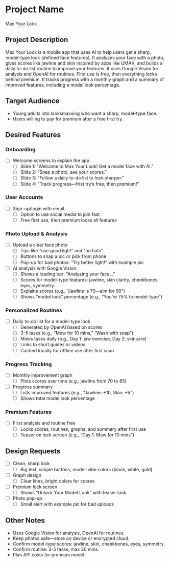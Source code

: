 # Project Name
Max Your Look

## Project Description
Max Your Look is a mobile app that uses AI to help users get a sharp, model-type look (defined face features). It analyzes your face with a photo, gives scores like jawline and skin inspired by apps like UMAX, and builds a daily to-do list routine to improve your features. It uses Google Vision for analysis and OpenAI for routines. First use is free, then everything locks behind premium. It tracks progress with a monthly graph and a summary of improved features, including a model look percentage.

## Target Audience
- Young adults into looksmaxxing who want a sharp, model-type face.
- Users willing to pay for premium after a free first try.

## Desired Features
### Onboarding
- [ ] Welcome screens to explain the app
    - [ ] Slide 1: "Welcome to Max Your Look! Get a model face with AI."
    - [ ] Slide 2: "Snap a photo, see your scores."
    - [ ] Slide 3: "Follow a daily to-do list to look sharper."
    - [ ] Slide 4: "Track progress—first try’s free, then premium!"

### User Accounts
- [ ] Sign-up/login with email
    - [ ] Option to use social media to join fast
    - [ ] Free first use, then premium locks all features

### Photo Upload & Analysis
- [ ] Upload a clear face photo
    - [ ] Tips like “use good light” and “no hats”
    - [ ] Buttons to snap a pic or pick from phone
    - [ ] Pop-up for bad photos: “Try better light!” with example pic
- [ ] AI analysis with Google Vision
    - [ ] Shows a loading bar: “Analyzing your face...”
    - [ ] Scores for model-type features: jawline, skin clarity, cheekbones, eyes, symmetry
    - [ ] Explains scores (e.g., “Jawline is 70—aim for 90”)
    - [ ] Shows “model look” percentage (e.g., “You’re 75% to model-type”)

### Personalized Routines
- [ ] Daily to-do list for a model-type look
    - [ ] Generated by OpenAI based on scores
    - [ ] 3-5 tasks (e.g., “Mew for 10 mins,” “Wash with soap”)
    - [ ] Mixes tasks daily (e.g., Day 1: jaw exercise, Day 2: skincare)
    - [ ] Links to short guides or videos
    - [ ] Cached locally for offline use after first scan

### Progress Tracking
- [ ] Monthly improvement graph
    - [ ] Plots scores over time (e.g., jawline from 70 to 85)
- [ ] Progress summary
    - [ ] Lists improved features (e.g., “Jawline: +10, Skin: +5”)
    - [ ] Shows total model look percentage

### Premium Features
- [ ] First analysis and routine free
    - [ ] Locks scores, routines, graphs, and summary after first use
    - [ ] Teaser on lock screen (e.g., “Day 1: Mew for 10 mins”)

## Design Requests
- [ ] Clean, sharp look
    - [ ] Big text, simple buttons, model-vibe colors (black, white, gold)
- [ ] Graph design
    - [ ] Clear lines, bright colors for scores
- [ ] Premium lock screen
    - [ ] Shows “Unlock Your Model Look” with teaser task
- [ ] Photo pop-up
    - [ ] Small alert with example pic for bad uploads

## Other Notes
- Uses Google Vision for analysis, OpenAI for routines.
- Keep photos safe—store on device or encrypted cloud.
- Confirm model-type scores: jawline, skin, cheekbones, eyes, symmetry.
- Confirm routine: 3-5 tasks, max 30 mins.
- Plan API costs for premium model.